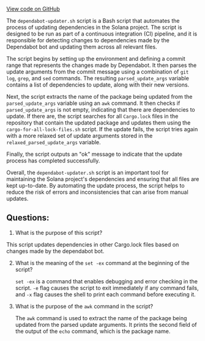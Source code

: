 
[View code on GitHub](https://github.com/solana-labs/solana/blob/master/ci/dependabot-updater.sh)

The `dependabot-updater.sh` script is a Bash script that automates the process of updating dependencies in the Solana project. The script is designed to be run as part of a continuous integration (CI) pipeline, and it is responsible for detecting changes to dependencies made by the Dependabot bot and updating them across all relevant files.

The script begins by setting up the environment and defining a commit range that represents the changes made by Dependabot. It then parses the update arguments from the commit message using a combination of `git log`, `grep`, and `sed` commands. The resulting `parsed_update_args` variable contains a list of dependencies to update, along with their new versions.

Next, the script extracts the name of the package being updated from the `parsed_update_args` variable using an `awk` command. It then checks if `parsed_update_args` is not empty, indicating that there are dependencies to update. If there are, the script searches for all `Cargo.lock` files in the repository that contain the updated package and updates them using the `cargo-for-all-lock-files.sh` script. If the update fails, the script tries again with a more relaxed set of update arguments stored in the `relaxed_parsed_update_args` variable.

Finally, the script outputs an "ok" message to indicate that the update process has completed successfully.

Overall, the `dependabot-updater.sh` script is an important tool for maintaining the Solana project's dependencies and ensuring that all files are kept up-to-date. By automating the update process, the script helps to reduce the risk of errors and inconsistencies that can arise from manual updates.
## Questions: 
 1. What is the purpose of this script?
   
   This script updates dependencies in other Cargo.lock files based on changes made by the dependabot bot.

2. What is the meaning of the `set -ex` command at the beginning of the script?
   
   `set -ex` is a command that enables debugging and error checking in the script. `-e` flag causes the script to exit immediately if any command fails, and `-x` flag causes the shell to print each command before executing it.

3. What is the purpose of the `awk` command in the script?
   
   The `awk` command is used to extract the name of the package being updated from the parsed update arguments. It prints the second field of the output of the `echo` command, which is the package name.